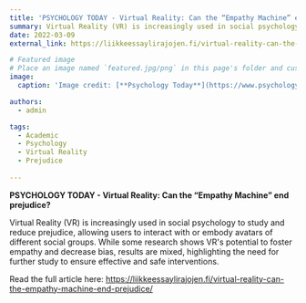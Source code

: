 ```yaml
---
title: 'PSYCHOLOGY TODAY - Virtual Reality: Can the “Empathy Machine” end prejudice?'
summary: Virtual Reality (VR) is increasingly used in social psychology to study and reduce prejudice, allowing users to interact with or embody avatars of different social groups. While some research shows VR's potential to foster empathy and decrease bias, results are mixed, highlighting the need for further study to ensure effective and safe interventions.
date: 2022-03-09
external_link: https://liikkeessaylirajojen.fi/virtual-reality-can-the-empathy-machine-end-prejudice/

# Featured image
# Place an image named `featured.jpg/png` in this page's folder and customize its options here.
image:
  caption: 'Image credit: [**Psychology Today**](https://www.psychologytoday.com/us)'

authors:
  - admin

tags:
  - Academic
  - Psychology
  - Virtual Reality
  - Prejudice
  
---
```

**PSYCHOLOGY TODAY - Virtual Reality: Can the “Empathy Machine” end prejudice?** 

Virtual Reality (VR) is increasingly used in social psychology to study and reduce prejudice, allowing users to interact with or embody avatars of different social groups. While some research shows VR's potential to foster empathy and decrease bias, results are mixed, highlighting the need for further study to ensure effective and safe interventions.

Read the full article here: https://liikkeessaylirajojen.fi/virtual-reality-can-the-empathy-machine-end-prejudice/
